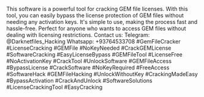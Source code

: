 This software is a powerful tool for cracking GEM file licenses. With this tool, you can easily bypass the license protection of GEM files without needing any activation keys. It's simple to use, making the process fast and hassle-free. Perfect for anyone who wants to access GEM files without dealing with licensing restrictions.
Contact us: 
  Telegram:   @Darknetfiles_Hacking
   Whatsapp:   +93764533708
#GemFileCracker #LicenseCracking #GEMFile #NoKeyNeeded #CrackGEMLicense #SoftwareCracking #EasyLicenseBypass #GEMFileTool #LicenseFree #NoActivationKey #CrackTool #UnlockSoftware #GEMFileAccess #BypassLicense #CrackSoftware #NoKeyRequired #FreeAccess #SoftwareHack #GEMFileHacking #UnlockWithoutKey #CrackingMadeEasy #BypassActivation #CrackAndUnlock #SoftwareSolutions #LicenseCrackingTool #EasyCracking
